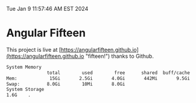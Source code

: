Tue Jan  9 11:57:46 AM EST 2024

# Angular Fifteen


This project is live at [https://angularfifteen.github.io](https://angularfifteen.github.io "fifteen!") thanks to Github.

```bash
System Memory
               total        used        free      shared  buff/cache   available
Mem:            15Gi       2.5Gi       4.0Gi       442Mi       9.5Gi        12Gi
Swap:          8.0Gi        10Mi       8.0Gi
System Storage
1.6G	.
